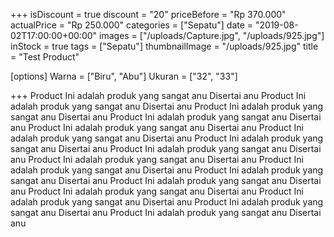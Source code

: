 +++
isDiscount = true
discount = "20"
priceBefore = "Rp 370.000"
actualPrice = "Rp 250.000"
categories = ["Sepatu"]
date = "2019-08-02T17:00:00+00:00"
images = ["/uploads/Capture.jpg", "/uploads/925.jpg"]
inStock = true
tags = ["Sepatu"]
thumbnailImage = "/uploads/925.jpg"
title = "Test Product"

[options]
Warna = ["Biru", "Abu"]
Ukuran = ["32", "33"]

+++
Product Ini adalah produk yang sangat anu Disertai anu Product Ini adalah produk yang sangat anu Disertai anu Product Ini adalah produk yang sangat anu Disertai anu Product Ini adalah produk yang sangat anu Disertai anu Product Ini adalah produk yang sangat anu Disertai anu Product Ini adalah produk yang sangat anu Disertai anu Product Ini adalah produk yang sangat anu Disertai anu Product Ini adalah produk yang sangat anu Disertai anu Product Ini adalah produk yang sangat anu Disertai anu Product Ini adalah produk yang sangat anu Disertai anu Product Ini adalah produk yang sangat anu Disertai anu Product Ini adalah produk yang sangat anu Disertai anu Product Ini adalah produk yang sangat anu Disertai anu Product Ini adalah produk yang sangat anu Disertai anu Product Ini adalah produk yang sangat anu Disertai anu Product Ini adalah produk yang sangat anu Disertai anu